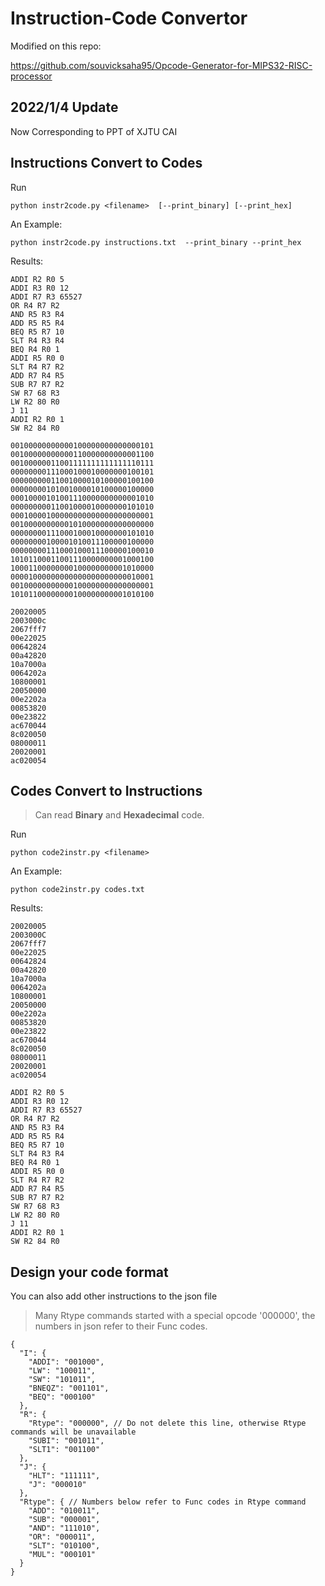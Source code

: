 # Instruction-Code Convertor


Modified on this repo:

https://github.com/souvicksaha95/Opcode-Generator-for-MIPS32-RISC-processor

## 2022/1/4 Update
Now Corresponding to PPT of XJTU CAI 

## Instructions Convert to Codes
Run

    python instr2code.py <filename>  [--print_binary] [--print_hex]

An Example:

    python instr2code.py instructions.txt  --print_binary --print_hex

Results:
    
    ADDI R2 R0 5
    ADDI R3 R0 12
    ADDI R7 R3 65527
    OR R4 R7 R2
    AND R5 R3 R4
    ADD R5 R5 R4
    BEQ R5 R7 10
    SLT R4 R3 R4
    BEQ R4 R0 1
    ADDI R5 R0 0
    SLT R4 R7 R2
    ADD R7 R4 R5
    SUB R7 R7 R2
    SW R7 68 R3
    LW R2 80 R0
    J 11
    ADDI R2 R0 1
    SW R2 84 R0
    
    00100000000000100000000000000101
    00100000000000110000000000001100
    00100000011001111111111111110111
    00000000111000100010000000100101
    00000000011001000010100000100100
    00000000101001000010100000100000
    00010000101001110000000000001010
    00000000011001000010000000101010
    00010000100000000000000000000001
    00100000000001010000000000000000
    00000000111000100010000000101010
    00000000100001010011100000100000
    00000000111000100011100000100010
    10101100011001110000000001000100
    10001100000000100000000001010000
    00001000000000000000000000010001
    00100000000000100000000000000001
    10101100000000100000000001010100
    
    20020005
    2003000c
    2067fff7
    00e22025
    00642824
    00a42820
    10a7000a
    0064202a
    10800001
    20050000
    00e2202a
    00853820
    00e23822
    ac670044
    8c020050
    08000011
    20020001
    ac020054

## Codes Convert to Instructions

> Can read **Binary** and **Hexadecimal** code.

Run

    python code2instr.py <filename>

An Example:

    python code2instr.py codes.txt

Results:

    20020005
    2003000C
    2067fff7
    00e22025
    00642824
    00a42820
    10a7000a
    0064202a
    10800001
    20050000
    00e2202a
    00853820
    00e23822
    ac670044
    8c020050
    08000011
    20020001
    ac020054
    
    ADDI R2 R0 5
    ADDI R3 R0 12
    ADDI R7 R3 65527
    OR R4 R7 R2
    AND R5 R3 R4
    ADD R5 R5 R4
    BEQ R5 R7 10
    SLT R4 R3 R4
    BEQ R4 R0 1
    ADDI R5 R0 0
    SLT R4 R7 R2
    ADD R7 R4 R5
    SUB R7 R7 R2
    SW R7 68 R3
    LW R2 80 R0
    J 11
    ADDI R2 R0 1
    SW R2 84 R0


## Design your code format

You can also add other instructions to the json file

> Many Rtype commands started with a special opcode '000000', the numbers in json refer to their Func codes.

    {
      "I": {
        "ADDI": "001000",
        "LW": "100011",
        "SW": "101011",
        "BNEQZ": "001101",
        "BEQ": "000100"
      },
      "R": {
        "Rtype": "000000", // Do not delete this line, otherwise Rtype commands will be unavailable
        "SUBI": "001011",
        "SLT1": "001100"
      },
      "J": {
        "HLT": "111111",
        "J": "000010"
      },
      "Rtype": { // Numbers below refer to Func codes in Rtype command
        "ADD": "010011",
        "SUB": "000001",
        "AND": "111010",
        "OR": "000011",
        "SLT": "010100",
        "MUL": "000101"
      }
    }
